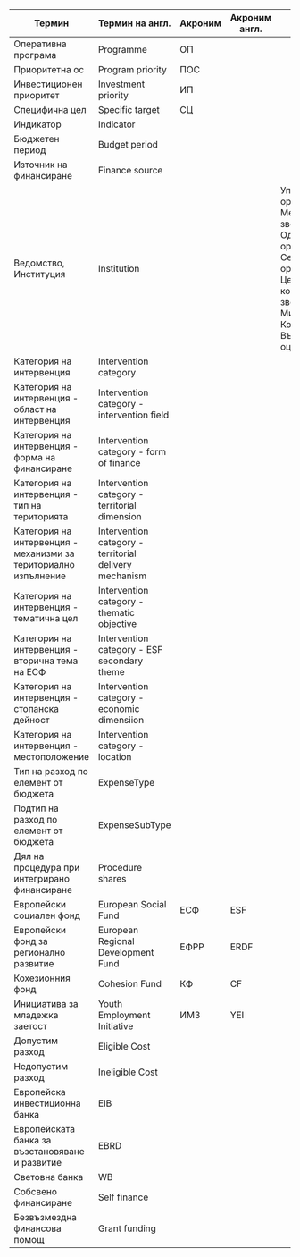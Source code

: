 Термин                                                          | Термин на англ.                                         | Акроним | Акроним англ. | Бележка
--------------------------------------------------------------- | ------------------------------------------------------- | ------- | ------------- | -------
Оперативна програма                                             | Programme                                               | ОП      |               |
Приоритетна ос                                                  | Program priority                                        | ПОС     |               |
Инвестиционен приоритет                                         | Investment priority                                     | ИП      |               |
Специфична цел                                                  | Specific target                                         | СЦ      |               |
Индикатор                                                       | Indicator                                               |         |               |
Бюджетен период                                                 | Budget period                                           |         |               |
Източник на финансиране                                         | Finance source                                          |         |               |
Ведомство, Институция                                           | Institution                                             |         |               | Управляващ орган, Междинно звено, Одитиращ орган, Сертифициращ орган, Централно координационно звено, Министър, Контрол, Външен оценител
Категория на интервенция                                        | Intervention category                                   |         |               |
Категория на интервенция - област на интервенция                | Intervention category - intervention field              |         |               |
Категория на интервенция - форма на финансиране                 | Intervention category - form of finance                 |         |               |
Категория на интервенция - тип на територията                   | Intervention category - territorial dimension           |         |               |
Категория на интервенция - механизми за териториално изпълнение | Intervention category - territorial delivery mechanism  |         |               |
Категория на интервенция - тематична цел                        | Intervention category - thematic objective              |         |               |
Категория на интервенция - вторична тема на ЕСФ                 | Intervention category - ESF secondary theme             |         |               |
Категория на интервенция - стопанска дейност                    | Intervention category - economic dimensiion             |         |               |
Категория на интервенция -  местоположение                      | Intervention category - location                        |         |               |
Тип на разход по елемент от бюджета                             | ExpenseType                                             |         |               |
Подтип на разход по елемент от бюджета                          | ExpenseSubType                                          |         |               |
Дял на процедура при интегрирано финансиране                    | Procedure shares                                        |         |               |
Европейски социален фонд                                        | European Social Fund                                    | ЕСФ     | ESF           |
Европейски фонд за регионално развитие                          | European Regional Development Fund                      | ЕФРР    | ERDF          |
Кохезионния фонд                                                | Cohesion Fund                                           | КФ      | CF            |
Инициатива за младежка заетост                                  | Youth Employment Initiative                             | ИМЗ     | YEI           |
Допустим разход                                                 | Eligible Cost                                           |         |               |
Недопустим разход                                               | Ineligible Cost                                         |         |               |
Европейска инвестиционна банка                                  | EIB                                                     |         |               |
Европейската банка за възстановяване и развитие                 | EBRD                                                    |         |               |
Световна банка                                                  | WB                                                      |         |               |
Собсвено финансиране                                            | Self finance                                            |         |               |
Безвъзмездна финансова помощ                                    | Grant funding                                           |         |               |

